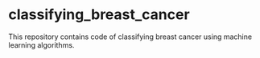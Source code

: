 # classifying_breast_cancer
This repository contains code of classifying breast cancer using machine learning algorithms.
